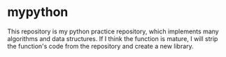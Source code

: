 # mypython
This repository is my python practice repository, which implements many algorithms and data structures. 
If I think the function is mature, I will strip the function's code from the repository and create a new library.
